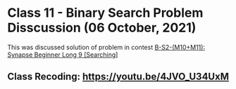 # Class 11 - Binary Search Problem Disscussion (06 October, 2021)

This was discussed solution of problem in contest [B-S2-(M10+M11): Synapse Beginner Long 9 [Searching]](https://vjudge.net/contest/460870)

## Class Recoding: https://youtu.be/4JVO_U34UxM

